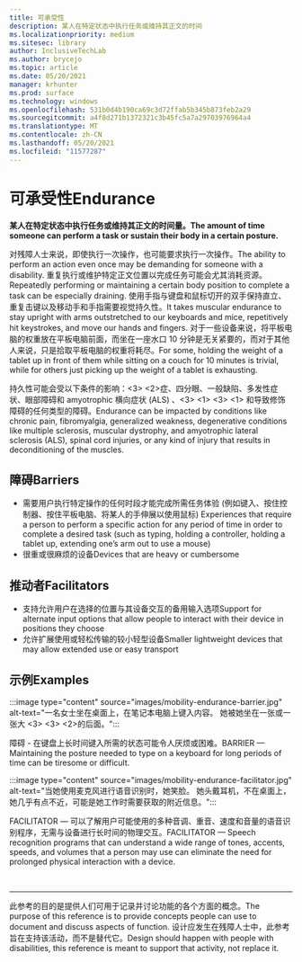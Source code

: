 ```yaml
---
title: 可承受性
description: 某人在特定状态中执行任务或维持其正文的时间
ms.localizationpriority: medium
ms.sitesec: library
author: InclusiveTechLab
ms.author: brycejo
ms.topic: article
ms.date: 05/20/2021
manager: krhunter
ms.prod: surface
ms.technology: windows
ms.openlocfilehash: 531b0d4b190ca69c3d72ffab5b345b873feb2a29
ms.sourcegitcommit: a4f8d271b1372321c3b45fc5a7a29703976964a4
ms.translationtype: MT
ms.contentlocale: zh-CN
ms.lasthandoff: 05/20/2021
ms.locfileid: "11577287"
---
```

# <a name="endurance"></a><span data-ttu-id="db170-103">可承受性</span><span class="sxs-lookup"><span data-stu-id="db170-103">Endurance</span></span>

**<span data-ttu-id="db170-104">某人在特定状态中执行任务或维持其正文的时间量。</span><span class="sxs-lookup"><span data-stu-id="db170-104">The amount of time someone can perform a task or sustain their body in a certain posture.</span></span>**

<span data-ttu-id="db170-105">对残障人士来说，即使执行一次操作，也可能要求执行一次操作。</span><span class="sxs-lookup"><span data-stu-id="db170-105">The ability to perform an action even once may be demanding for someone with a disability.</span></span> <span data-ttu-id="db170-106">重复执行或维护特定正文位置以完成任务可能会尤其消耗资源。</span><span class="sxs-lookup"><span data-stu-id="db170-106">Repeatedly performing or maintaining a certain body position to complete a task can be especially draining.</span></span> <span data-ttu-id="db170-107">使用手指与键盘和鼠标切开的双手保持直立、重复击键以及移动手和手指需要视觉持久性。</span><span class="sxs-lookup"><span data-stu-id="db170-107">It takes muscular endurance to stay upright with arms outstretched to our keyboards and mice, repetitively hit keystrokes, and move our hands and fingers.</span></span> <span data-ttu-id="db170-108">对于一些设备来说，将平板电脑的权重放在平板电脑前面，而坐在一座水口 10 分钟是无关紧要的，而对于其他人来说，只是拾取平板电脑的权重将耗尽。</span><span class="sxs-lookup"><span data-stu-id="db170-108">For some, holding the weight of a tablet up in front of them while sitting on a couch for 10 minutes is trivial, while for others just picking up the weight of a tablet is exhausting.</span></span>

<span data-ttu-id="db170-109">持久性可能会受以下条件的影响：<3> <2>症、四分眼、一般缺陷、多发性症状、眼部障碍和 amyotrophic 横向症状 (ALS) 、<3> <1> <3> <1> 和导致修饰障碍的任何类型的障碍。</span><span class="sxs-lookup"><span data-stu-id="db170-109">Endurance can be impacted by conditions like chronic pain, fibromyalgia, generalized weakness, degenerative conditions like multiple sclerosis, muscular dystrophy, and amyotrophic lateral sclerosis (ALS), spinal cord injuries, or any kind of injury that results in deconditioning of the muscles.</span></span>

## <a name="barriers"></a><span data-ttu-id="db170-110">障碍</span><span class="sxs-lookup"><span data-stu-id="db170-110">Barriers</span></span>
* <span data-ttu-id="db170-111">需要用户执行特定操作的任何时段才能完成所需任务体验 (例如键入、按住控制器、按住平板电脑、将某人的手伸展以使用鼠标) </span><span class="sxs-lookup"><span data-stu-id="db170-111">Experiences that require a person to perform a specific action for any period of time in order to complete a desired task (such as typing, holding a controller, holding a tablet up, extending one’s arm out to use a mouse)</span></span>
* <span data-ttu-id="db170-112">很重或很麻烦的设备</span><span class="sxs-lookup"><span data-stu-id="db170-112">Devices that are heavy or cumbersome</span></span>

## <a name="facilitators"></a><span data-ttu-id="db170-113">推动者</span><span class="sxs-lookup"><span data-stu-id="db170-113">Facilitators</span></span>
* <span data-ttu-id="db170-114">支持允许用户在选择的位置与其设备交互的备用输入选项</span><span class="sxs-lookup"><span data-stu-id="db170-114">Support for alternate input options that allow people to interact with their device in positions they choose</span></span>
* <span data-ttu-id="db170-115">允许扩展使用或轻松传输的较小轻型设备</span><span class="sxs-lookup"><span data-stu-id="db170-115">Smaller lightweight devices that may allow extended use or easy transport</span></span>

## <a name="examples"></a><span data-ttu-id="db170-116">示例</span><span class="sxs-lookup"><span data-stu-id="db170-116">Examples</span></span>

:::image type="content" source="images/mobility-endurance-barrier.jpg" alt-text="一名女士坐在桌面上，在笔记本电脑上键入内容。 她被她坐在一张或一张大 <3> <3> <2>的后面。":::

<span data-ttu-id="db170-119">障碍 - 在键盘上长时间键入所需的状态可能令人厌烦或困难。</span><span class="sxs-lookup"><span data-stu-id="db170-119">BARRIER — Maintaining the posture needed to type on a keyboard for long periods of time can be tiresome or difficult.</span></span> 

:::image type="content" source="images/mobility-endurance-facilitator.jpg" alt-text="当她使用麦克风进行语音识别时，她笑脸。 她头戴耳机，不在桌面上，她几乎有点不近，可能是她工作时需要获取的附近信息。":::

<span data-ttu-id="db170-122">FACILITATOR — 可以了解用户可能使用的多种音调、重音、速度和音量的语音识别程序，无需与设备进行长时间的物理交互。</span><span class="sxs-lookup"><span data-stu-id="db170-122">FACILITATOR — Speech recognition programs that can understand a wide range of tones, accents, speeds, and volumes that a person may use can eliminate the need for prolonged physical interaction with a device.</span></span> 


&nbsp;

[comment]: # (Footer 语句)
___
<span data-ttu-id="db170-124">此参考的目的是提供人们可用于记录并讨论功能的各个方面的概念。</span><span class="sxs-lookup"><span data-stu-id="db170-124">The purpose of this reference is to provide concepts people can use to document and discuss aspects of function.</span></span> <span data-ttu-id="db170-125">设计应发生在残障人士中，此参考旨在支持该活动，而不是替代它。</span><span class="sxs-lookup"><span data-stu-id="db170-125">Design should happen with people with disabilities, this reference is meant to support that activity, not replace it.</span></span> 
